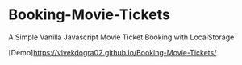 # Booking-Movie-Tickets
A Simple Vanilla Javascript Movie Ticket Booking with LocalStorage

[Demo]https://vivekdogra02.github.io/Booking-Movie-Tickets/
 
